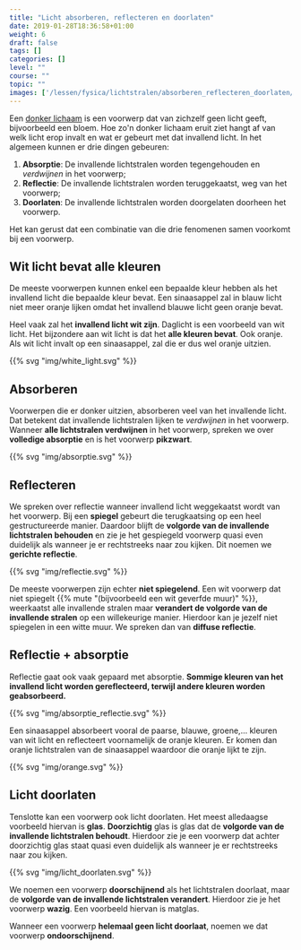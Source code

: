 ```yaml
---
title: "Licht absorberen, reflecteren en doorlaten"
date: 2019-01-28T18:36:58+01:00
weight: 6
draft: false
tags: []
categories: []
level: ""
course: ""
topic: ""
images: ['/lessen/fysica/lichtstralen/absorberen_reflecteren_doorlaten/img/white_light.png', '/lessen/fysica/lichtstralen/absorberen_reflecteren_doorlaten/img/absorptie.png', '/lessen/fysica/lichtstralen/absorberen_reflecteren_doorlaten/img/reflectie.png', '/lessen/fysica/lichtstralen/absorberen_reflecteren_doorlaten/img/absorptie_reflectie.png', '/lessen/fysica/lichtstralen/absorberen_reflecteren_doorlaten/img/orange.png', '/lessen/fysica/lichtstralen/absorberen_reflecteren_doorlaten/img/licht_doorlaten.png']
---
```

Een [donker lichaam](../lichtbronnen#donkere-lichamen) is een voorwerp dat
van zichzelf geen licht geeft, bijvoorbeeld een bloem. Hoe zo'n donker lichaam
eruit ziet hangt af van welk licht erop invalt en wat er gebeurt met dat
invallend licht. In het algemeen kunnen er drie dingen gebeuren:

1. **Absorptie**: De invallende lichtstralen worden tegengehouden en
   *verdwijnen* in het voorwerp;
2. **Reflectie**: De invallende lichtstralen worden teruggekaatst, weg van het
   voorwerp;
3. **Doorlaten**: De invallende lichtstralen worden doorgelaten doorheen het
   voorwerp.

Het kan gerust dat een combinatie van die drie fenomenen samen voorkomt bij een
voorwerp.

## Wit licht bevat alle kleuren
De meeste voorwerpen kunnen enkel een bepaalde
kleur hebben als het invallend licht die bepaalde kleur bevat. Een sinaasappel
zal in blauw licht niet meer oranje lijken omdat het invallend blauwe licht
geen oranje bevat.

Heel vaak zal het **invallend licht wit zijn**. Daglicht is een voorbeeld van
wit licht. Het bijzondere aan wit licht is dat het **alle kleuren bevat**. Ook
oranje. Als wit licht invalt op een sinaasappel, zal die er dus wel oranje
uitzien.

{{% svg "img/white_light.svg" %}}

## Absorberen
Voorwerpen die er donker uitzien, absorberen veel van het
invallende licht. Dat betekent dat invallende lichtstralen lijken te
*verdwijnen* in het voorwerp.  Wanneer **alle lichtstralen verdwijnen** in het
voorwerp, spreken we over **volledige absorptie** en is het voorwerp
**pikzwart**.

{{% svg "img/absorptie.svg" %}}

## Reflecteren
We spreken over reflectie wanneer invallend licht weggekaatst
wordt van het voorwerp. Bij een **spiegel** gebeurt die terugkaatsing op een
heel gestructureerde manier. Daardoor blijft de **volgorde van de invallende
lichtstralen behouden** en zie je het gespiegeld voorwerp quasi even duidelijk
als wanneer je er rechtstreeks naar zou kijken. Dit noemen we **gerichte
reflectie**.

{{% svg "img/reflectie.svg" %}}

De meeste voorwerpen zijn echter **niet spiegelend**. Een wit voorwerp dat niet
spiegelt {{% mute "(bijvoorbeeld een wit geverfde muur)" %}}, weerkaatst alle
invallende stralen maar **verandert de volgorde van de invallende stralen** op
een willekeurige manier. Hierdoor kan je jezelf niet spiegelen in een witte
muur. We spreken dan van **diffuse reflectie**.

## Reflectie + absorptie
Reflectie gaat ook vaak gepaard met absorptie.
**Sommige kleuren van het invallend licht worden gereflecteerd, terwijl andere
kleuren worden geabsorbeerd.**

{{% svg "img/absorptie_reflectie.svg" %}}

Een sinaasappel absorbeert vooral de paarse, blauwe, groene,... kleuren van wit
licht en reflecteert voornamelijk de oranje kleuren. Er komen dan oranje
lichtstralen van de sinaasappel waardoor die oranje lijkt te zijn.

{{% svg "img/orange.svg" %}}

## Licht doorlaten
Tenslotte kan een voorwerp ook licht doorlaten. Het meest
alledaagse voorbeeld hiervan is **glas**. **Doorzichtig** glas is glas dat de
**volgorde van de invallende lichtstralen behoudt**. Hierdoor zie je een
voorwerp dat achter doorzichtig glas staat quasi even duidelijk als wanneer je
er rechtstreeks naar zou kijken.

{{% svg "img/licht_doorlaten.svg" %}}

We noemen een voorwerp **doorschijnend** als het lichtstralen
doorlaat, maar de **volgorde van de invallende
lichtstralen verandert**. Hierdoor zie je het voorwerp **wazig**. Een voorbeeld
hiervan is matglas.

Wanneer een voorwerp **helemaal geen licht doorlaat**, noemen we dat voorwerp
**ondoorschijnend**.
